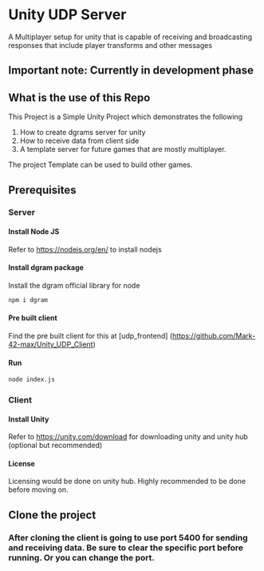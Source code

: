 # Unity UDP Server

A Multiplayer setup for unity that is capable of receiving and broadcasting responses that include player transforms and other messages

## Important note: Currently in development phase

## What is the use of this Repo

This Project is a Simple Unity Project which demonstrates the following
1. How to create dgrams server for unity
2. How to receive data from client side
3. A template server for future games that are mostly multiplayer.

The project Template can be used to build other games.

## Prerequisites

### Server

#### Install Node JS
Refer to https://nodejs.org/en/ to install nodejs

#### Install dgram package
Install the dgram official library for node

```bash
npm i dgram
```

#### Pre built client
Find the pre built client for this at [udp_frontend] (https://github.com/Mark-42-max/Unity_UDP_Client)

#### Run

```bash
node index.js
```

### Client

#### Install Unity
Refer to https://unity.com/download for downloading unity and unity hub (optional but recommended)

#### License
Licensing would be done on unity hub. Highly recommended to be done before moving on.

## Clone the project

### After cloning the client is going to use port 5400 for sending and receiving data. Be sure to clear the specific port before running. Or you can change the port.
